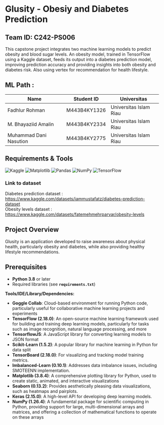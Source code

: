 # Glusity - Obesiy and Diabetes Prediction 
## Team ID: C242-PS006
This capstone project integrates two machine learning models to predict obesity and blood sugar levels. An obesity model, trained in TensorFlow using a Kaggle dataset, feeds its output into a diabetes prediction model, improving prediction accuracy and providing insights into both obesity and diabetes risk. Also using vertex for recommendation for health lifestyle. 

## **ML Path :**
| Name                              | Student ID  | Universitas   |
| ----------------------------------|-------------|---------------|
| Fadhlur Rohman                    | M443B4KY1326| Universitas Islam Riau |
| M. Bhayaziid Amalin	              | M443B4KY2334| Universitas Islam Riau |
| Muhammad Dani Nasution            | M443B4KY2775| Universitas Islam Riau |

## Requirements & Tools
![Kaggle](https://img.shields.io/badge/Kaggle-035a7d?style=for-the-badge&logo=kaggle&logoColor=white)
![Matplotlib](https://img.shields.io/badge/Matplotlib-%23ffffff.svg?style=for-the-badge&logo=Matplotlib&logoColor=black)
![Pandas](https://img.shields.io/badge/pandas-%23150458.svg?style=for-the-badge&logo=pandas&logoColor=white)
![NumPy](https://img.shields.io/badge/numpy-%23013243.svg?style=for-the-badge&logo=numpy&logoColor=white)
![TensorFlow](https://img.shields.io/badge/TensorFlow-%23FF6F00.svg?style=for-the-badge&logo=TensorFlow&logoColor=white)

### Link to dataset
Diabetes prediction dataset : https://www.kaggle.com/datasets/iammustafatz/diabetes-prediction-dataset <br>
Obesity levels dataset : https://www.kaggle.com/datasets/fatemehmehrparvar/obesity-levels

## Project Overview

Glusity is an application developed to raise awareness about physical health, particularly obesity and diabetes, while also providing healthy lifestyle recommendations.


## Prerequisites
- **Python 3.8** or later
- Required libraries (see **`requirements.txt`**)

**Tools/IDE/Library/Dependencies:**
- **Goggle Collab**: Cloud-based environment for running Python code, particularly useful for collaborative machine learning projects and experiments
- **TensorFlow (2.18.0)**: An open-source machine learning framework used for building and training deep learning models, particularly for tasks such as image recognition, natural language processing, and more
- **TensorflowJS**: A JavaScript library for converting learning models to JSON format
- **Scikit-Learn (1.5.2)**: A popular library for machine learning in Python for data split
- **TensorBoard (2.18.0)**: For visualizing and tracking model training metrics.
- **Imbalanced-Learn (0.10.1)**: Addresses data imbalance issues, including SMOTEENN implementation.
- **Matplotlib (3.8.4)**:  A comprehensive plotting library for Python, used to create static, animated, and interactive visualizations
- **Seaborn (0.13.2)**: Provides aesthetically pleasing data visualizations, such as heatmaps and pairplots.
- **Keras (2.15.0)**: A high-level API for developing deep learning models.
- **NumPy (1.26.4)**: A fundamental package for scientific computing in Python, providing support for large, multi-dimensional arrays and matrices, and offering a collection of mathematical functions to operate on these arrays 



